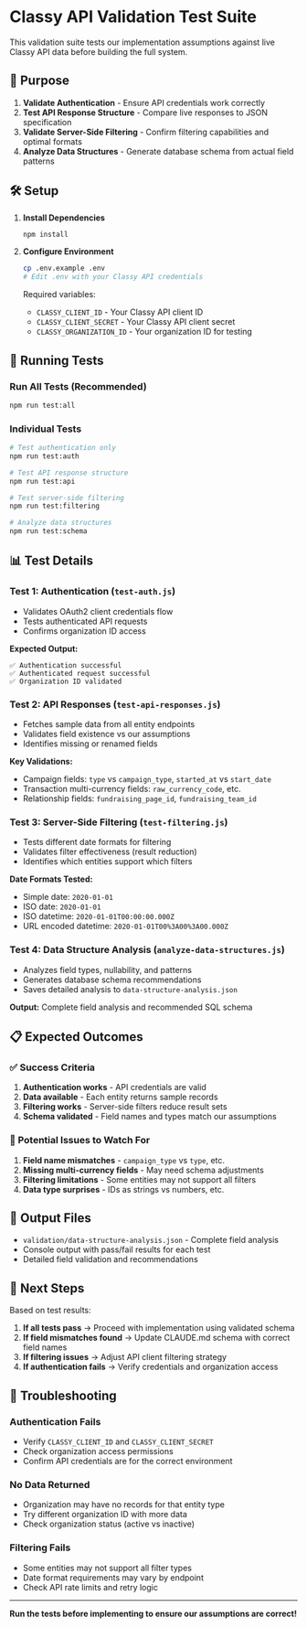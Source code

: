 # Classy API Validation Test Suite

This validation suite tests our implementation assumptions against live Classy API data before building the full system.

## 🎯 Purpose

1. **Validate Authentication** - Ensure API credentials work correctly
2. **Test API Response Structure** - Compare live responses to JSON specification
3. **Validate Server-Side Filtering** - Confirm filtering capabilities and optimal formats
4. **Analyze Data Structures** - Generate database schema from actual field patterns

## 🛠️ Setup

1. **Install Dependencies**
   ```bash
   npm install
   ```

2. **Configure Environment**
   ```bash
   cp .env.example .env
   # Edit .env with your Classy API credentials
   ```

   Required variables:
   - `CLASSY_CLIENT_ID` - Your Classy API client ID
   - `CLASSY_CLIENT_SECRET` - Your Classy API client secret  
   - `CLASSY_ORGANIZATION_ID` - Your organization ID for testing

## 🧪 Running Tests

### Run All Tests (Recommended)
```bash
npm run test:all
```

### Individual Tests
```bash
# Test authentication only
npm run test:auth

# Test API response structure
npm run test:api

# Test server-side filtering
npm run test:filtering

# Analyze data structures
npm run test:schema
```

## 📊 Test Details

### Test 1: Authentication (`test-auth.js`)
- Validates OAuth2 client credentials flow
- Tests authenticated API requests
- Confirms organization ID access

**Expected Output:**
```
✅ Authentication successful
✅ Authenticated request successful  
✅ Organization ID validated
```

### Test 2: API Responses (`test-api-responses.js`)
- Fetches sample data from all entity endpoints
- Validates field existence vs our assumptions
- Identifies missing or renamed fields

**Key Validations:**
- Campaign fields: `type` vs `campaign_type`, `started_at` vs `start_date`
- Transaction multi-currency fields: `raw_currency_code`, etc.
- Relationship fields: `fundraising_page_id`, `fundraising_team_id`

### Test 3: Server-Side Filtering (`test-filtering.js`)
- Tests different date formats for filtering
- Validates filter effectiveness (result reduction)
- Identifies which entities support which filters

**Date Formats Tested:**
- Simple date: `2020-01-01`
- ISO date: `2020-01-01`
- ISO datetime: `2020-01-01T00:00:00.000Z`
- URL encoded datetime: `2020-01-01T00%3A00%3A00.000Z`

### Test 4: Data Structure Analysis (`analyze-data-structures.js`)
- Analyzes field types, nullability, and patterns
- Generates database schema recommendations
- Saves detailed analysis to `data-structure-analysis.json`

**Output:** Complete field analysis and recommended SQL schema

## 📋 Expected Outcomes

### ✅ Success Criteria
1. **Authentication works** - API credentials are valid
2. **Data available** - Each entity returns sample records
3. **Filtering works** - Server-side filters reduce result sets
4. **Schema validated** - Field names and types match our assumptions

### 🚨 Potential Issues to Watch For
1. **Field name mismatches** - `campaign_type` vs `type`, etc.
2. **Missing multi-currency fields** - May need schema adjustments
3. **Filtering limitations** - Some entities may not support all filters
4. **Data type surprises** - IDs as strings vs numbers, etc.

## 📄 Output Files

- `validation/data-structure-analysis.json` - Complete field analysis
- Console output with pass/fail results for each test
- Detailed field validation and recommendations

## 🔄 Next Steps

Based on test results:

1. **If all tests pass** → Proceed with implementation using validated schema
2. **If field mismatches found** → Update CLAUDE.md schema with correct field names
3. **If filtering issues** → Adjust API client filtering strategy
4. **If authentication fails** → Verify credentials and organization access

## 🐛 Troubleshooting

### Authentication Fails
- Verify `CLASSY_CLIENT_ID` and `CLASSY_CLIENT_SECRET`
- Check organization access permissions
- Confirm API credentials are for the correct environment

### No Data Returned
- Organization may have no records for that entity type
- Try different organization ID with more data
- Check organization status (active vs inactive)

### Filtering Fails
- Some entities may not support all filter types
- Date format requirements may vary by endpoint
- Check API rate limits and retry logic

---

**Run the tests before implementing to ensure our assumptions are correct!**